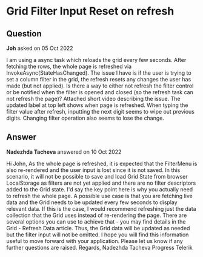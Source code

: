 # Grid Filter Input Reset on refresh

## Question

**Joh** asked on 05 Oct 2022

I am using a async task which reloads the grid every few seconds. After fetching the rows, the whole page is refreshed via InvokeAsync(StateHasChanged). The issue I have is if the user is trying to set a column filter in the grid, the refresh resets any changes the user has made (but not applied). Is there a way to either not refresh the filter control or be notified when the filter is opened and closed (so the refresh task can not refresh the page)? Attached short video describing the issue. The updated label at top left shows when page is refreshed. When typing the filter value after refresh, inputting the next digit seems to wipe out previous digits. Changing filter operation also seems to lose the change.

## Answer

**Nadezhda Tacheva** answered on 10 Oct 2022

Hi John, As the whole page is refreshed, it is expected that the FilterMenu is also re-rendered and the user input is lost since it is not saved. In this scenario, it will not be possible to save and load Grid State from browser LocalStorage as filters are not yet applied and there are no filter descriptors added to the Grid state. I'd say the key point here is why you actually need to refresh the whole page. A possible use case is that you are fetching live data and the Grid needs to be updated every few seconds to display relevant data. If this is the case, I would recommend refreshing just the data collection that the Grid uses instead of re-rendering the page. There are several options you can use to achieve that - you may find details in the Grid - Refresh Data article. Thus, the Grid data will be updated as needed but the filter input will not be omitted. I hope you will find this information useful to move forward with your application. Please let us know if any further questions are raised. Regards, Nadezhda Tacheva Progress Telerik
